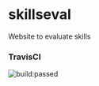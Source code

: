 # skillseval
Website to evaluate skills

### TravisCI
<img src="https://travis-ci.org/codotronix/project-skillseval.svg?branch=master" alt="build:passed">
